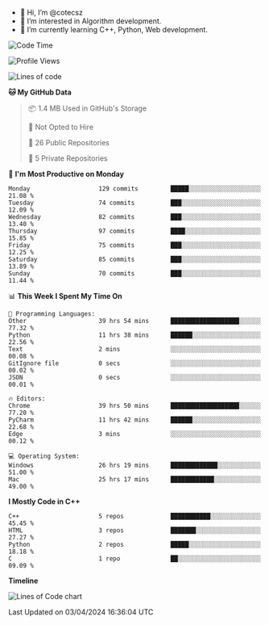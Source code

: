 - 👋 Hi, I’m @cotecsz
- 👀 I’m interested in Algorithm development.
- 🌱 I’m currently learning C++, Python, Web development.

<!---
cotecsz/cotecsz is a ✨ special ✨ repository because its `README.md` (this file) appears on your GitHub profile.
You can click the Preview link to take a look at your changes.
--->

<!--START_SECTION:waka-->
![Code Time](http://img.shields.io/badge/Code%20Time-789%20hrs%2021%20mins-blue)

![Profile Views](http://img.shields.io/badge/Profile%20Views-0-blue)

![Lines of code](https://img.shields.io/badge/From%20Hello%20World%20I%27ve%20Written-1.2%20million%20lines%20of%20code-blue)

**🐱 My GitHub Data** 

> 📦 1.4 MB Used in GitHub's Storage 
 > 
> 🚫 Not Opted to Hire
 > 
> 📜 26 Public Repositories 
 > 
> 🔑 5 Private Repositories 
 > 
📅 **I'm Most Productive on Monday** 

```text
Monday                   129 commits         █████░░░░░░░░░░░░░░░░░░░░   21.08 % 
Tuesday                  74 commits          ███░░░░░░░░░░░░░░░░░░░░░░   12.09 % 
Wednesday                82 commits          ███░░░░░░░░░░░░░░░░░░░░░░   13.40 % 
Thursday                 97 commits          ████░░░░░░░░░░░░░░░░░░░░░   15.85 % 
Friday                   75 commits          ███░░░░░░░░░░░░░░░░░░░░░░   12.25 % 
Saturday                 85 commits          ███░░░░░░░░░░░░░░░░░░░░░░   13.89 % 
Sunday                   70 commits          ███░░░░░░░░░░░░░░░░░░░░░░   11.44 % 
```


📊 **This Week I Spent My Time On** 

```text
💬 Programming Languages: 
Other                    39 hrs 54 mins      ███████████████████░░░░░░   77.32 % 
Python                   11 hrs 38 mins      ██████░░░░░░░░░░░░░░░░░░░   22.56 % 
Text                     2 mins              ░░░░░░░░░░░░░░░░░░░░░░░░░   00.08 % 
GitIgnore file           0 secs              ░░░░░░░░░░░░░░░░░░░░░░░░░   00.02 % 
JSON                     0 secs              ░░░░░░░░░░░░░░░░░░░░░░░░░   00.01 % 

🔥 Editors: 
Chrome                   39 hrs 50 mins      ███████████████████░░░░░░   77.20 % 
PyCharm                  11 hrs 42 mins      ██████░░░░░░░░░░░░░░░░░░░   22.68 % 
Edge                     3 mins              ░░░░░░░░░░░░░░░░░░░░░░░░░   00.12 % 

💻 Operating System: 
Windows                  26 hrs 19 mins      █████████████░░░░░░░░░░░░   51.00 % 
Mac                      25 hrs 17 mins      ████████████░░░░░░░░░░░░░   49.00 % 
```

**I Mostly Code in C++** 

```text
C++                      5 repos             ███████████░░░░░░░░░░░░░░   45.45 % 
HTML                     3 repos             ███████░░░░░░░░░░░░░░░░░░   27.27 % 
Python                   2 repos             █████░░░░░░░░░░░░░░░░░░░░   18.18 % 
C                        1 repo              ██░░░░░░░░░░░░░░░░░░░░░░░   09.09 % 
```



**Timeline**

![Lines of Code chart](https://raw.githubusercontent.com/cotecsz/cotecsz/master/assets/bar_graph.png)


 Last Updated on 03/04/2024 16:36:04 UTC
<!--END_SECTION:waka-->
